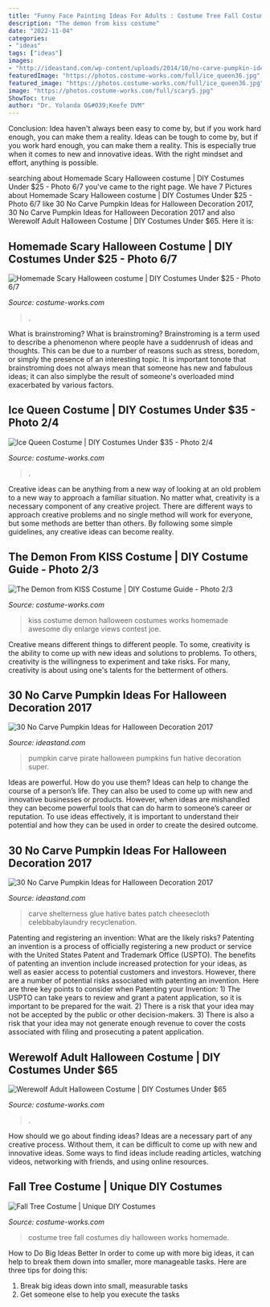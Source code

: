 ```yaml
---
title: "Funny Face Painting Ideas For Adults : Costume Tree Fall Costumes Diy Halloween Works Homemade"
description: "The demon from kiss costume"
date: "2022-11-04"
categories:
- "ideas"
tags: ["ideas"]
images:
- "http://ideastand.com/wp-content/uploads/2014/10/no-carve-pumpkin-ideas/29-pirate-pumpkin.jpg"
featuredImage: "https://photos.costume-works.com/full/ice_queen36.jpg"
featured_image: "https://photos.costume-works.com/full/ice_queen36.jpg"
image: "https://photos.costume-works.com/full/scary5.jpg"
ShowToc: true
author: "Dr. Yolanda O&#039;Keefe DVM"
---
```



Conclusion: Idea haven't always been easy to come by, but if you work hard enough, you can make them a reality.
Ideas can be tough to come by, but if you work hard enough, you can make them a reality. This is especially true when it comes to new and innovative ideas. With the right mindset and effort, anything is possible.

	

		
searching about Homemade Scary Halloween costume | DIY Costumes Under $25 - Photo 6/7 you've came to the right page. We have 7 Pictures about Homemade Scary Halloween costume | DIY Costumes Under $25 - Photo 6/7 like 30 No Carve Pumpkin Ideas for Halloween Decoration 2017, 30 No Carve Pumpkin Ideas for Halloween Decoration 2017 and also Werewolf Adult Halloween Costume | DIY Costumes Under $65. Here it is:
		
    
## Homemade Scary Halloween Costume | DIY Costumes Under $25 - Photo 6/7

<img loading=lazy src="https://photos.costume-works.com/full/scary5.jpg" onerror="this.onerror=null;this.src='https://tse2.mm.bing.net/th?id=OIP.13s569Qw9MrHlPMMoGz1IwHaJ3&amp;pid=15.1';" alt="Homemade Scary Halloween costume | DIY Costumes Under $25 - Photo 6/7">

_Source: costume-works.com_

>. 

	

What is brainstroming?
What is brainstroming? Brainstroming is a term used to describe a phenomenon where people have a suddenrush of ideas and thoughts. This can be due to a number of reasons such as stress, boredom, or simply the presence of an interesting topic. It is important tonote that brainstroming does not always mean that someone has new and fabulous ideas; it can also simplybe the result of someone's overloaded mind exacerbated by various factors.

    
## Ice Queen Costume | DIY Costumes Under $35 - Photo 2/4

<img loading=lazy src="https://photos.costume-works.com/full/ice_queen36.jpg" onerror="this.onerror=null;this.src='https://tse2.mm.bing.net/th?id=OIP.QbhfKdmKDJK9IuiDdMPU4wHaPP&amp;pid=15.1';" alt="Ice Queen Costume | DIY Costumes Under $35 - Photo 2/4">

_Source: costume-works.com_

>. 

	

Creative ideas can be anything from a new way of looking at an old problem to a new way to approach a familiar situation. No matter what, creativity is a necessary component of any creative project. There are different ways to approach creative problems and no single method will work for everyone, but some methods are better than others. By following some simple guidelines, any creative ideas can become reality.

    
## The Demon From KISS Costume | DIY Costume Guide - Photo 2/3

<img loading=lazy src="https://photos.costume-works.com/full/the_demon_from_kiss1.jpg" onerror="this.onerror=null;this.src='https://tse1.mm.bing.net/th?id=OIP.qKufFaBUdjCCK4sVFvhfNgHaJ3&amp;pid=15.1';" alt="The Demon from KISS Costume | DIY Costume Guide - Photo 2/3">

_Source: costume-works.com_

>kiss costume demon halloween costumes works homemade awesome diy enlarge views contest joe. 

	

Creative means different things to different people. To some, creativity is the ability to come up with new ideas and solutions to problems. To others, creativity is the willingness to experiment and take risks. For many, creativity is about using one's talents for the betterment of others.

    
## 30 No Carve Pumpkin Ideas For Halloween Decoration 2017

<img loading=lazy src="http://ideastand.com/wp-content/uploads/2014/10/no-carve-pumpkin-ideas/29-pirate-pumpkin.jpg" onerror="this.onerror=null;this.src='https://tse2.mm.bing.net/th?id=OIP.3VoAgI_omVHJK9mxergSzwHaH0&amp;pid=15.1';" alt="30 No Carve Pumpkin Ideas for Halloween Decoration 2017">

_Source: ideastand.com_

>pumpkin carve pirate halloween pumpkins fun hative decoration super. 

	

Ideas are powerful. How do you use them?
Ideas can help to change the course of a person’s life. They can also be used to come up with new and innovative businesses or products. However, when ideas are mishandled they can become powerful tools that can do harm to someone’s career or reputation. To use ideas effectively, it is important to understand their potential and how they can be used in order to create the desired outcome.

    
## 30 No Carve Pumpkin Ideas For Halloween Decoration 2017

<img loading=lazy src="https://ideastand.com/wp-content/uploads/2014/10/no-carve-pumpkin-ideas/2-mummy-pumpkin.jpg" onerror="this.onerror=null;this.src='https://tse4.mm.bing.net/th?id=OIP.XxVwlBWI4zRnADfGqVzCgwHaLG&amp;pid=15.1';" alt="30 No Carve Pumpkin Ideas for Halloween Decoration 2017">

_Source: ideastand.com_

>carve shelterness glue hative bates patch cheesecloth celebbabylaundry recyclenation. 

	

Patenting and registering an invention: What are the likely risks?
Patenting an invention is a process of officially registering a new product or service with the United States Patent and Trademark Office (USPTO). The benefits of patenting an invention include increased protection for your ideas, as well as easier access to potential customers and investors. However, there are a number of potential risks associated with patenting an invention. Here are three key points to consider when Patenting your Invention: 1) The USPTO can take years to review and grant a patent application, so it is important to be prepared for the wait. 2) There is a risk that your idea may not be accepted by the public or other decision-makers. 3) There is also a risk that your idea may not generate enough revenue to cover the costs associated with filing and prosecuting a patent application.

    
## Werewolf Adult Halloween Costume | DIY Costumes Under $65

<img loading=lazy src="https://photos.costume-works.com/full/werewolf34.jpg" onerror="this.onerror=null;this.src='https://tse2.mm.bing.net/th?id=OIP.QOyA0PYDGa6wJLUtWjMktQHaLg&amp;pid=15.1';" alt="Werewolf Adult Halloween Costume | DIY Costumes Under $65">

_Source: costume-works.com_

>. 

	

How should we go about finding ideas?
Ideas are a necessary part of any creative process. Without them, it can be difficult to come up with new and innovative ideas. Some ways to find ideas include reading articles, watching videos, networking with friends, and using online resources.

    
## Fall Tree Costume | Unique DIY Costumes

<img loading=lazy src="https://photos.costume-works.com/full/fall_tree.jpg" onerror="this.onerror=null;this.src='https://tse3.mm.bing.net/th?id=OIP.NG-DYkkjIymdzMarinNF_AHaLE&amp;pid=15.1';" alt="Fall Tree Costume | Unique DIY Costumes">

_Source: costume-works.com_

>costume tree fall costumes diy halloween works homemade. 

	

How to Do Big Ideas Better
In order to come up with more big ideas, it can help to break them down into smaller, more manageable tasks. Here are three tips for doing this:
1. Break big ideas down into small, measurable tasks
2. Get someone else to help you execute the tasks

